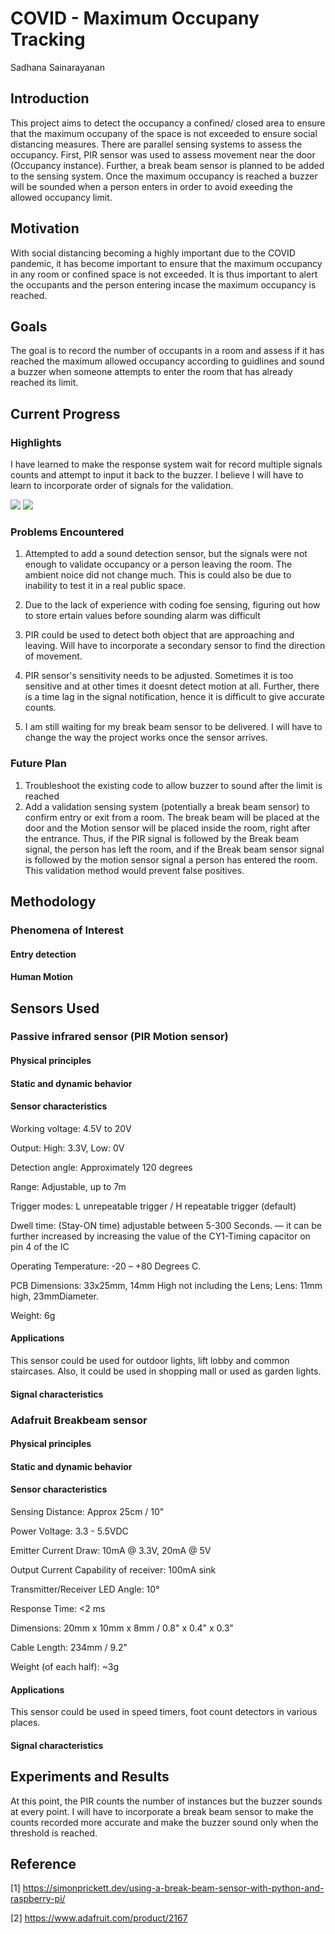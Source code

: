 # COVID - Maximum Occupany Tracking

Sadhana Sainarayanan


## Introduction

This project aims to detect the occupancy a confined/ closed area to ensure that the maximum occupany of the space is not exceeded to ensure social distancing measures. There are parallel sensing systems to assess the occupancy. First, PIR sensor was used to assess movement near the door (Occupancy instance). Further, a break beam sensor is planned to be added to the sensing system. Once the maximum occupancy is reached a buzzer will be sounded when a person enters in order to avoid exeeding the allowed occupancy limit.

## Motivation

With social distancing becoming a highly important due to the COVID pandemic, it has become important to ensure that the maximum occupancy in any room or confined space is not exceeded. It is thus important to alert the occupants and the person entering incase the maximum occupancy is reached.

## Goals

The goal is to record the number of occupants in a room and assess if it has reached the maximum allowed occupancy according to guidlines and sound a buzzer when someone attempts to enter the room that has already reached its limit.

## Current Progress

### Highlights
I have learned to make the response system wait for record multiple signals counts and attempt to input it back to the buzzer. I believe I will have to learn to incorporate order of signals for the validation.

![](https://github.com/SadhanaSai/12740-COVIDOccupancy/blob/main/WhatsApp%20Image%202020-10-06%20at%2012.11.40%20PM.jpeg)
![](https://github.com/SadhanaSai/12740-COVIDOccupancy/blob/main/WhatsApp%20Image%202020-10-06%20at%2012.12.55%20PM.jpeg)

### Problems Encountered
1) Attempted to add a sound detection sensor, but the signals were not enough to validate occupancy or a person leaving the room. The ambient noice did not change much. This is could also be due to inability to test it in a real public space.
 
2) Due to the lack of experience with coding foe sensing, figuring out how to store ertain values before sounding alarm was difficult
 
3) PIR could be used to detect both object that are approaching and leaving. Will have to incorporate a secondary sensor to find the direction of movement.

4) PIR sensor's sensitivity needs to be adjusted. Sometimes it is too sensitive and at other times it doesnt detect motion at all. Further, there is a time lag in the signal notification, hence it is difficult to give accurate counts.

4) I am still waiting for my break beam sensor to be delivered. I will have to change the way the project works once the sensor arrives.

### Future Plan
1) Troubleshoot the existing code to allow buzzer to sound after the limit is reached
2) Add a validation sensing system (potentially a break beam sensor) to confirm entry or exit from a room. The break beam will be placed at the door and the Motion sensor will be placed inside the room, right after the entrance. Thus, if the PIR signal is followed by the Break beam signal, the person has left the room, and if the Break beam sensor signal is followed by the motion sensor signal a person has entered the room. This validation method would prevent false positives.

## Methodology

### Phenomena of Interest

#### Entry detection


#### Human Motion

## Sensors Used

### Passive infrared sensor (PIR Motion sensor)

#### Physical principles


#### Static and dynamic behavior


#### Sensor characteristics

Working voltage: 4.5V to 20V

Output: High: 3.3V, Low: 0V

Detection angle: Approximately 120 degrees

Range: Adjustable, up to 7m

Trigger modes: L unrepeatable trigger / H repeatable trigger (default)

Dwell time: (Stay-ON time) adjustable between 5-300 Seconds. –– it can be further increased by increasing the value of the CY1-Timing capacitor on pin 4 of the IC

Operating Temperature: -20 – +80 Degrees C.

PCB Dimensions: 33x25mm, 14mm High not including the Lens; Lens: 11mm high, 23mmDiameter.

Weight: 6g 

#### Applications

This sensor could be used for outdoor lights, lift lobby and common staircases. Also, it could be used in shopping mall or used as garden lights.

#### Signal characteristics


### Adafruit Breakbeam sensor 

#### Physical principles


#### Static and dynamic behavior


#### Sensor characteristics

Sensing Distance: Approx 25cm / 10"

Power Voltage: 3.3 - 5.5VDC

Emitter Current Draw: 10mA @ 3.3V, 20mA @ 5V

Output Current Capability of receiver: 100mA sink

Transmitter/Receiver LED Angle: 10°

Response Time: <2 ms

Dimensions: 20mm x 10mm x 8mm / 0.8" x 0.4" x 0.3"

Cable Length: 234mm / 9.2"

Weight (of each half): ~3g

#### Applications

This sensor could be used in speed timers, foot count detectors in various places.

#### Signal characteristics



## Experiments and Results
At this point, the PIR counts the number of instances but the buzzer sounds at every point.
I will have to incorporate a break beam sensor to make the counts recorded more accurate and make the buzzer sound only when the threshold is reached.

## Reference

[1] https://simonprickett.dev/using-a-break-beam-sensor-with-python-and-raspberry-pi/

[2] https://www.adafruit.com/product/2167

